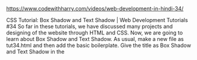 https://www.codewithharry.com/videos/web-development-in-hindi-34/


CSS Tutorial: Box Shadow and Text Shadow | Web Development Tutorials #34
So far in these tutorials, we have discussed many projects and designing of the website through HTML and CSS. Now, we are going to learn about Box Shadow and Text Shadow. As usual, make a new file as tut34.html and then add the basic boilerplate. Give the title as Box Shadow and Text Shadow in the <title> tag.

The box-shadow CSS property adds shadow effects around an element’s frame. We can set multiple effects separated by commas. It is described by X and Y offsets relative to the element, blur and spread radius, and colour. The text-shadow CSS property adds a shadow to text. It accepts a comma-separated list of shadows to be applied to the text and any of its decorations. It is also described by some combination of X and Y offsets from the element, blur radius, and colour.

We will start by writing our HTML code. Here we will make three divs with the class as a card. So the code will be as follows- 

<body>
    <div class="container">
        <div class="card" id="card-1">
           <h2>This is C++ Course</h2>
           <p>I have started C++ course which does not mean that we will stop this course. We will continue this course to completion. Lorem ipsum dolor sit amet consectetur adipisicing elit. Cumque laudantium, doloremque enim repellat impedit autem nostrum facilis odio omnis optio voluptates beatae mollitia temporibus voluptas consequuntur harum animi totam molestiae labore architecto ratione qui!</p>
        </div>
        <div class="card" id="card-2">
            <h2>This is HTML Course</h2>
            <p>Lorem ipsum dolor sit amet consectetur adipisicing elit. Veritatis placeat doloribus molestiae velit ipsum, aliquam officia ratione excepturi in officiis, incidunt quo est pariatur tempore ex, distinctio nostrum! Sint non doloribus rem obcaecati sunt.</p>
        </div>
        <div class="card" id="card-3">
           <h2>Card3</h2>
           <p>Lorem ipsum dolor sit amet consectetur adipisicing elit. In tenetur molestiae, placeat quas perferendis quibusdam atque omnis distinctio obcaecati dolor, tempora unde deserunt iure nam. Iste labore eveniet esse deserunt?</p>
        </div>
    </div>
</body>
We will then add the margin, padding and background image to the class- .card as follows-

.card{
    padding: 23px 12px;
    margin: 23px 12px;
    background-color: burlywood;
}
Our page will look as follows-




Now let us understand how to apply the box-shadow effect in the CSS. The basic syntax is as-

box-shadow: 10px 13px green;
Now the boxes inside the webpage will appear as-



If we write the above values in the negative, the shadow will move towards up. In the same way, we can apply the blur-radius property to the boxes. This property is used to make the border blur. The other property is spread-radius. It is used to spread the color around the box. To make all these changes inside the box, we can use the inset property as follows-

box-shadow: inset 3px 5px green

  box-shadow: inset 3px 5px green;
Now let us see how to use text-shadow. For this, we will make the changes in the heading tag as follows-

.card h2{
      text-shadow: 3px 4px red;
}
By writing this, you will see the changes as follows-



We can use the negative values here also to see the changes towards the upside. All the properties like blur-radius and spread-radius can also be used here.

So, I believe you have understood the concepts of box and text shadows. You can try different effects and analyze the changes accordingly. Till then, stay connected with the tutorial.



